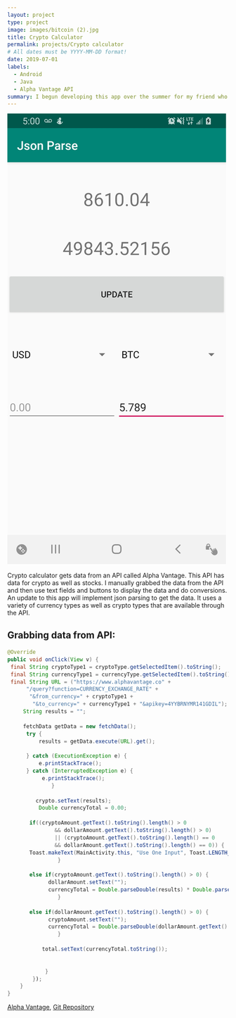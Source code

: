 ```yaml
---
layout: project
type: project
image: images/bitcoin (2).jpg
title: Crypto Calculator
permalink: projects/Crypto calculator
# All dates must be YYYY-MM-DD format!
date: 2019-07-01
labels:
  - Android
  - Java
  - Alpha Vantage API
summary: I begun developing this app over the summer for my friend who buys and sells cryto to people in Hawaii who don't currently have access to the exchanges.
---
```


 <img class="ui medium right floated rounded image" src="../images/cryptoPic1.jpg">


Crypto calculator gets data from an API called Alpha Vantage. This API has data for crypto as well as stocks. I manually grabbed the data from the API and then use text fields and buttons to display the data and do conversions. An update to this app will implement json parsing to get the data. It uses a variety of currency types as well as crypto types that are available through the API.

Grabbing data from API:
---

```java
@Override
public void onClick(View v) {
 final String cryptoType1 = cryptoType.getSelectedItem().toString();
 final String currencyType1 = currencyType.getSelectedItem().toString();
 final String URL = ("https://www.alphavantage.co" +
      "/query?function=CURRENCY_EXCHANGE_RATE" +
       "&from_currency=" + cryptoType1 +
        "&to_currency=" + currencyType1 + "&apikey=4YYBRNYMR141GDIL");
     String results = "";

     fetchData getData = new fetchData();           
      try {
          results = getData.execute(URL).get();

      } catch (ExecutionException e) {
          e.printStackTrace();
      } catch (InterruptedException e) {
           e.printStackTrace();
              }

         crypto.setText(results);
          Double currencyTotal = 0.00;

       if((cryptoAmount.getText().toString().length() > 0
               && dollarAmount.getText().toString().length() > 0)
               || (cryptoAmount.getText().toString().length() == 0
               && dollarAmount.getText().toString().length() == 0)) {
       Toast.makeText(MainActivity.this, "Use One Input", Toast.LENGTH_SHORT).show();
                }

       else if(cryptoAmount.getText().toString().length() > 0) {
             dollarAmount.setText("");
             currencyTotal = Double.parseDouble(results) * Double.parseDouble(cryptoAmount.getText().toString());
                }

       else if(dollarAmount.getText().toString().length() > 0) {
             cryptoAmount.setText("");
             currencyTotal = Double.parseDouble(dollarAmount.getText().toString()) / Double.parseDouble(results);
                }

           total.setText(currencyTotal.toString());


            }
        });
    }
}
```

[Alpha Vantage](https://www.alphavantage.co/), [Git Repository](https://github.com/derekasola/Crypto-Calculator)
